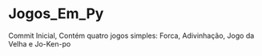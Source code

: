 # Jogos_Em_Py
Commit Inicial, Contém quatro jogos simples: Forca, Adivinhação, Jogo da Velha e Jo-Ken-po 

